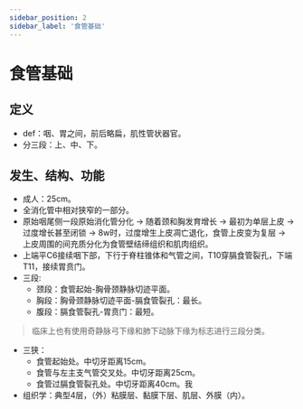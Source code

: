 ```yaml
---
sidebar_position: 2
sidebar_label: '食管基础'
---
```


# 食管基础

## 定义

- def：咽、胃之间，前后略扁，肌性管状器官。
- 分三段：上、中、下。

## 发生、结构、功能

- 成人：25cm。
- 全消化管中相对狭窄的一部分。
- 原始咽尾侧一段原始消化管分化 -> 随着颈和胸发育增长 -> 最初为单层上皮 -> 过度增长甚至闭锁 -> 8w时，过度增生上皮凋亡退化，食管上皮变为复层 -> 上皮周围的间充质分化为食管壁结缔组织和肌肉组织。
- 上端平C6接续咽下部，下行于脊柱锥体和气管之间，T10穿膈食管裂孔，下端T11，接续胃贲门。
- 三段:
  - 颈段：食管起始-胸骨颈静脉切迹平面。
  - 胸段：胸骨颈静脉切迹平面-膈食管裂孔：最长。
  - 腹段：膈食管裂孔-胃贲门：最短。
> 临床上也有使用奇静脉弓下缘和肺下动脉下缘为标志进行三段分类。
- 三狭：
  - 食管起始处。中切牙距离15cm。
  - 食管与左主支气管交叉处。中切牙距离25cm。
  - 食管过膈食管裂孔处。中切牙距离40cm。我
- 组织学：典型4层，（外）粘膜层、黏膜下层、肌层、外膜（内）。